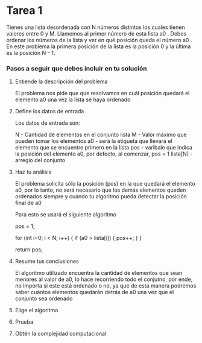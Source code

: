 # Tarea 1

Tienes una lista desordenada con N números distintos los cuales tienen valores entre 0 y M. Llamemos al primer número de esta lista a0 . Debes ordenar los números de la lista y ver en qué posición queda el número a0 . En este problema la primera posición de la lista es la posición 0 y la última es la posición N – 1.

### Pasos a seguir que debes incluir en tu solución

1. Entiende la descripción del problema

    El problema nos pide que que resolvamos en cuál posición quedará
    el elemento a0 una vez la lista se haya ordenado

2. Define los datos de entrada

    Los datos de entrada son:

    N - Cantidad de elementos en el conjunto lista
    M - Valor máximo que pueden tomar los elementos
    a0 - será la etiqueta que llevará el elemento que se encuentre primero en la lista
    pos - varibale que indica la posición del elemento a0, por defecto, al comenzar, pos = 1
    lista[N] - arreglo del conjunto

3. Haz tu análisis

    El problema solicita sólo la posición (pos) en la que quedará el elemento a0, por lo tanto, no será necesario que los demás elementos queden ordenados siempre y cuando tu algoritmo pueda detectar la posición final de a0

    Para esto se usará el siguiente algoritmo

    pos = 1;

    for (int i=0; i < N; i++)
    {
        if (a0 > lista[i])
        {
            pos++;
        }
    }

    return pos;

4. Resume tus conclusiones

    El algoritmo utilizado encuentra la cantidad de elementos que sean menores al valor de a0, lo hace recorriendo todo el conjutno, por ende, no importa si este está ordenado o no, ya que de esta manera podremos saber cuántos elementos quedarán detrás de a0 una vez que el conjunto sea ordenado

5. Elige el algoritmo
6. Prueba
7. Obtén la complejidad computacional
